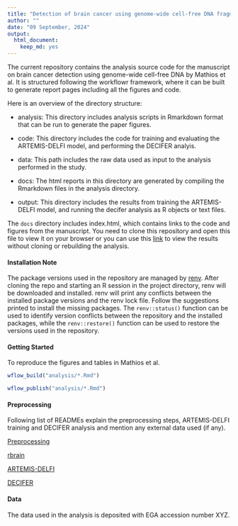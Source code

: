```yaml
---
title: "Detection of brain cancer using genome-wide cell-free DNA fragmentation profiles and repeat landscapes"
author: ""
date: "09 September, 2024"
output:
  html_document:
    keep_md: yes
---
```


The current repository contains the analysis source code for the manuscript on brain cancer detection using genome-wide cell-free DNA by Mathios et al. It is structured following the workflowr framework, where it can be built to generate report pages including all the figures and code.

Here is an overview of the directory structure:

* analysis: This directory includes analysis scripts in Rmarkdown format that can be run to generate the paper figures.

* code: This directory includes the code for training and evaluating the ARTEMIS-DELFI model, and performing the DECIFER analyis.

* data: This path includes the raw data used as input to the analysis performed in the study.

* docs: The html reports in this directory are generated by compiling the Rmarkdown files in the analysis directory. 

* output: This directory includes the results from training the ARTEMIS-DELFI model, and running the decifer analysis as R objects or text files.


The `docs` directory includes index.html, which contains links to the code and figures from the manuscript. You need to clone this repository and open this file to view it on your browser or
you can use this [link](https://cancer-genomics.github.io/brain_wflow) to view the results without cloning or rebuilding the analysis.

#### Installation Note

The package versions used in the repository are managed by [renv](https://rstudio.github.io/renv/articles/renv.html). 
After cloning the repo and starting an R session in the project directory, renv will be downloaded and installed. 
renv will print any conflicts between the installed package versions and the renv lock file. 
Follow the suggestions printed to install the missing packages. The `renv::status()` function can be used to identify version conflicts between the repository and the installed packages, 
while the `renv::restore()` function can be used to restore the versions used in the repository.

#### Getting Started

To reproduce the figures and tables in Mathios et al.


```r
wflow_build("analysis/*.Rmd")
```



```r
wflow_publish("analysis/*.Rmd")
```

#### Preprocessing

Following list of READMEs explain the preprocessing steps, ARTEMIS-DELFI training and DECIFER analysis and mention any external data used (if any).

[Preprocessing](code/00-preprocess/README.md)

[rbrain](code/01-rbrain/README.md)

[ARTEMIS-DELFI](code/02-artemis-delfi/README.md)

[DECIFER](code/04-decifer/README.md)

#### Data

The data used in the analysis is deposited with EGA accession number XYZ.


